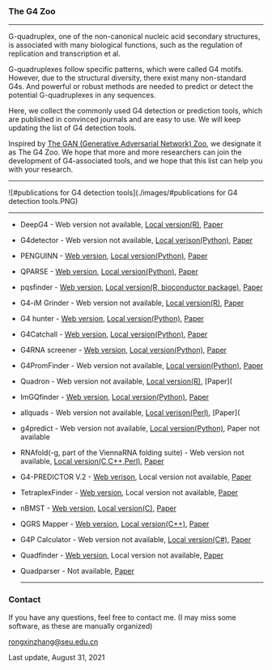 ### The G4  Zoo

------

G-quadruplex, one of the non-canonical nucleic acid secondary structures, is associated with many biological functions, such as the regulation of replication and transcription et al. 

G-quadruplexes follow specific patterns, which were called G4 motifs. However, due to the structural diversity, there exist many non-standard G4s. And powerful or robust methods are needed to predict or detect the potential G-quadruplexes in any sequences.

Here, we collect the commonly used G4 detection or prediction tools, which are published in convinced journals and are easy to use. We will keep updating the list of G4 detection tools.

Inspired by [The GAN (Generative Adversarial Network) Zoo](https://github.com/hindupuravinash/the-gan-zoo), we designate it as The G4 Zoo. We hope that more and more researchers can join the development of G4-associated tools, and we hope that this list can help you with your research.

------

![#publications for G4 detection tools](./images/#publications for G4 detection tools.PNG)

------



- DeepG4 - Web version not available, [Local version(R)](https://github.com/morphos30/DeepG4), [Paper](https://journals.plos.org/ploscompbiol/article?id=10.1371/journal.pcbi.1009308)

- G4detector - Web version not available, [Local verison(Python)](https://github.com/OrensteinLab/G4detector), [Paper](https://ieeexplore.ieee.org/abstract/document/9408415)

- PENGUINN - [Web version](https://ml-bioinfo-ceitec.github.io/penguinn/), [Local version(Python)](https://github.com/ML-Bioinfo-CEITEC/penguinn), [Paper](https://www.frontiersin.org/articles/10.3389/fgene.2020.568546/full)

- QPARSE - [Web version](http://www.medcomp.medicina.unipd.it/qparse/tool), [Local version(Python)](https://github.com/B3rse/qparse), [Paper](https://academic.oup.com/bioinformatics/article/36/2/393/5536767)

- pqsfinder - [Web version](https://pqsfinder.fi.muni.cz/), [Local version(R, bioconductor package)](https://bioconductor.org/packages/release/bioc/html/pqsfinder.html), [Paper](https://academic.oup.com/bioinformatics/article/33/21/3373/3923794)

- G4-iM Grinder - Web version not available, [Local version(R)](https://github.com/EfresBR/G4iMGrinder), [Paper](https://academic.oup.com/nargab/article/2/1/lqz005/5576141)

- G4 hunter - [Web version](https://bioinformatics.ibp.cz/#/), [Local version(Python)](https://github.com/AnimaTardeb/G4Hunter), [Paper](https://academic.oup.com/nar/article/44/4/1746/1854457)

- G4Catchall - [Web version](http://homes.ieu.edu.tr/odoluca/G4Catchall/), [Local version(Python)](https://github.com/odoluca/G4Catchall), [Paper](https://www.sciencedirect.com/science/article/abs/pii/S0022519318305976)

- G4RNA screener - [Web version](https://www.sciencedirect.com/science/article/abs/pii/S0300908418301597), [Local version(Python)](http://gitlabscottgroup.med.usherbrooke.ca/J-Michel/g4rna_screener), [Paper](https://academic.oup.com/bioinformatics/article/33/22/3532/4061281)

- G4PromFinder - Web version not available, [Local version(Python)](https://github.com/MarcoDiSalvo90/G4PromFinder), [Paper](https://bmcbioinformatics.biomedcentral.com/articles/10.1186/s12859-018-2049-x)

- Quadron - Web version not available, [Local version(R)](https://github.com/aleksahak/Quadron), [Paper](

- ImGQfinder - [Web version](http://imgqfinder.niifhm.ru/), [Local version(Python)](https://github.com/PollyTikhonova/ImGQfinder), [Paper](https://www.sciencedirect.com/science/article/pii/S0300908416303182)

- allquads - Web version not available, [Local verison(Perl)](https://journals.plos.org/plosone/article/file?type=supplementary&id=info:doi/10.1371/journal.pone.0146174.s001), [Paper](

- g4predict - Web version not available, [Local version(Python)](https://github.com/mparker2/g4predict), Paper not available

- RNAfold(-g, part of the ViennaRNA folding suite) - Web version not available, [Local version(C,C++,Perl)](https://www.tbi.univie.ac.at/RNA/), [Paper](https://almob.biomedcentral.com/articles/10.1186/1748-7188-6-26)

- G4-PREDICTOR V.2 - [Web verison](http://bsbe.iiti.ac.in/bsbe/ipdb/update/tool.html), Local version not available, [Paper](https://www.nature.com/articles/srep38144)

- TetraplexFinder - [Web version](http://quadbase.igib.res.in/TetraPlexFinder), Local version not available, [Paper](https://academic.oup.com/nar/article/44/W1/W277/2499382)

- nBMST - [Web version](https://nonb-abcc.ncifcrf.gov/apps/nBMST/default/), [Local version(C)](https://github.com/abcsFrederick/non-B_gfa), [Paper](https://currentprotocols.onlinelibrary.wiley.com/doi/10.1002/0471142905.hg1807s73)

- QGRS Mapper - [Web version](https://bioinformatics.ramapo.edu/QGRS/analyze.php), [Local version(C++)](https://github.com/freezer333/qgrs-cpp), [Paper](https://academic.oup.com/nar/article/34/suppl_2/W676/2505656)

- G4P Calculator - Web version not available, [Local version(C#)](https://depts.washington.edu/maizels9/G4calc.php), [Paper](https://academic.oup.com/nar/article-lookup/doi/10.1093/nar/gkl529)

- Quadfinder - [Web version](http://miracle.igib.res.in/quadfinder/), Local version not available, [Paper](https://academic.oup.com/nar/article/34/suppl_2/W683/2505703)

- Quadparser - Not available, [Paper](https://academic.oup.com/nar/article/33/9/2908/2401500)

  ------

  

### Contact

If you have any questions, feel free to contact me. (I may miss some software, as these are manually organized)

rongxinzhang@seu.edu.cn

Last update, August 31, 2021

